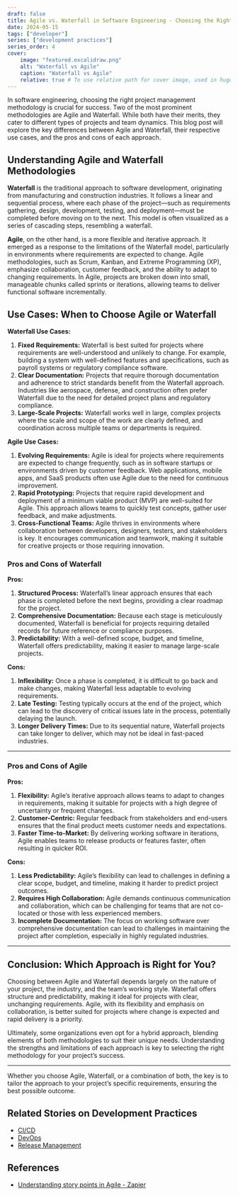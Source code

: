 ```yaml
---
draft: false
title: Agile vs. Waterfall in Software Engineering - Choosing the Right Approach for Your Project
date: 2024-05-15
tags: ["developer"]
series: ["development practices"]
series_order: 4
cover:
    image: "featured.excalidraw.png"
    alt: "Waterfall vs Agile"
    caption: "Waterfall vs Agile"
    relative: true # To use relative path for cover image, used in hugo Page-bundles
---
```

In software engineering, choosing the right project management methodology is crucial for success. Two of the most prominent methodologies are Agile and Waterfall. While both have their merits, they cater to different types of projects and team dynamics. This blog post will explore the key differences between Agile and Waterfall, their respective use cases, and the pros and cons of each approach.

## Understanding Agile and Waterfall Methodologies

**Waterfall** is the traditional approach to software development, originating from manufacturing and construction industries. It follows a linear and sequential process, where each phase of the project—such as requirements gathering, design, development, testing, and deployment—must be completed before moving on to the next. This model is often visualized as a series of cascading steps, resembling a waterfall.

**Agile**, on the other hand, is a more flexible and iterative approach. It emerged as a response to the limitations of the Waterfall model, particularly in environments where requirements are expected to change. Agile methodologies, such as Scrum, Kanban, and Extreme Programming (XP), emphasize collaboration, customer feedback, and the ability to adapt to changing requirements. In Agile, projects are broken down into small, manageable chunks called sprints or iterations, allowing teams to deliver functional software incrementally.

## Use Cases: When to Choose Agile or Waterfall

**Waterfall Use Cases:**

1. **Fixed Requirements:** Waterfall is best suited for projects where requirements are well-understood and unlikely to change. For example, building a system with well-defined features and specifications, such as payroll systems or regulatory compliance software.
2. **Clear Documentation:** Projects that require thorough documentation and adherence to strict standards benefit from the Waterfall approach. Industries like aerospace, defense, and construction often prefer Waterfall due to the need for detailed project plans and regulatory compliance.
3. **Large-Scale Projects:** Waterfall works well in large, complex projects where the scale and scope of the work are clearly defined, and coordination across multiple teams or departments is required.

**Agile Use Cases:**

1. **Evolving Requirements:** Agile is ideal for projects where requirements are expected to change frequently, such as in software startups or environments driven by customer feedback. Web applications, mobile apps, and SaaS products often use Agile due to the need for continuous improvement.
2. **Rapid Prototyping:** Projects that require rapid development and deployment of a minimum viable product (MVP) are well-suited for Agile. This approach allows teams to quickly test concepts, gather user feedback, and make adjustments.
3. **Cross-Functional Teams:** Agile thrives in environments where collaboration between developers, designers, testers, and stakeholders is key. It encourages communication and teamwork, making it suitable for creative projects or those requiring innovation.

### Pros and Cons of Waterfall

**Pros:**

1. **Structured Process:** Waterfall’s linear approach ensures that each phase is completed before the next begins, providing a clear roadmap for the project.
2. **Comprehensive Documentation:** Because each stage is meticulously documented, Waterfall is beneficial for projects requiring detailed records for future reference or compliance purposes.
3. **Predictability:** With a well-defined scope, budget, and timeline, Waterfall offers predictability, making it easier to manage large-scale projects.

**Cons:**

1. **Inflexibility:** Once a phase is completed, it is difficult to go back and make changes, making Waterfall less adaptable to evolving requirements.
2. **Late Testing:** Testing typically occurs at the end of the project, which can lead to the discovery of critical issues late in the process, potentially delaying the launch.
3. **Longer Delivery Times:** Due to its sequential nature, Waterfall projects can take longer to deliver, which may not be ideal in fast-paced industries.

---

### Pros and Cons of Agile

**Pros:**

1. **Flexibility:** Agile’s iterative approach allows teams to adapt to changes in requirements, making it suitable for projects with a high degree of uncertainty or frequent changes.
2. **Customer-Centric:** Regular feedback from stakeholders and end-users ensures that the final product meets customer needs and expectations.
3. **Faster Time-to-Market:** By delivering working software in iterations, Agile enables teams to release products or features faster, often resulting in quicker ROI.

**Cons:**

1. **Less Predictability:** Agile’s flexibility can lead to challenges in defining a clear scope, budget, and timeline, making it harder to predict project outcomes.
2. **Requires High Collaboration:** Agile demands continuous communication and collaboration, which can be challenging for teams that are not co-located or those with less experienced members.
3. **Incomplete Documentation:** The focus on working software over comprehensive documentation can lead to challenges in maintaining the project after completion, especially in highly regulated industries.

---

## Conclusion: Which Approach is Right for You?

Choosing between Agile and Waterfall depends largely on the nature of your project, the industry, and the team’s working style. Waterfall offers structure and predictability, making it ideal for projects with clear, unchanging requirements. Agile, with its flexibility and emphasis on collaboration, is better suited for projects where change is expected and rapid delivery is a priority.

Ultimately, some organizations even opt for a hybrid approach, blending elements of both methodologies to suit their unique needs. Understanding the strengths and limitations of each approach is key to selecting the right methodology for your project’s success.

---

Whether you choose Agile, Waterfall, or a combination of both, the key is to tailor the approach to your project’s specific requirements, ensuring the best possible outcome.

## Related Stories on Development Practices

- [CI/CD](../dev-practice_ci-cd/index.md)
- [DevOps](../dev-practice_devops/index.md)
- [Release Management](../dev-practice_release-management/index.md)

## References

- [Understanding story points in Agile - Zapier](../../../../../storage/50a.articles/2024/Understanding%20story%20points%20in%20Agile%20-%20Zapier.md)
